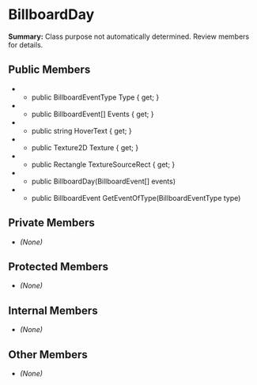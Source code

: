 # BillboardDay

**Summary:** Class purpose not automatically determined. Review members for details.

## Public Members
- - public BillboardEventType Type { get; }
- - public BillboardEvent[] Events { get; }
- - public string HoverText { get; }
- - public Texture2D Texture { get; }
- - public Rectangle TextureSourceRect { get; }
- - public BillboardDay(BillboardEvent[] events)
- - public BillboardEvent GetEventOfType(BillboardEventType type)

## Private Members
- *(None)*

## Protected Members
- *(None)*

## Internal Members
- *(None)*

## Other Members
- *(None)*
